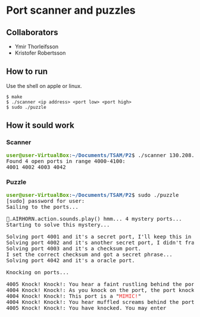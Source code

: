 # Port scanner and puzzles
## Collaborators
- Ymir Thorleifsson
- Kristofer Robertsson

## How to run

Use the shell on apple or linux.
```
$ make
$ ./scanner <ip address> <port low> <port high>
$ sudo ./puzzle
```

## How it sould work

### Scanner
<pre><font color="#4E9A06"><b>user@user-VirtualBox</b></font>:<font color="#3465A4"><b>~/Documents/TSAM/P2</b></font>$ ./scanner 130.208.243.61 4000 4100
Found 4 open ports in range 4000-4100: 
4001 4002 4003 4042 </pre>

### Puzzle
<pre><font color="#4E9A06"><b>user@user-VirtualBox</b></font>:<font color="#3465A4"><b>~/Documents/TSAM/P2</b></font>$ sudo ./puzzle 
[sudo] password for user: 
Sailing to the ports...

🚢.AIRHORN.action.sounds.play() hmm... 4 mystery ports...
Starting to solve this mystery...

Solving port 4001 and it&apos;s a secret port, I&apos;ll keep this in mind.
Solving port 4002 and it&apos;s another secret port, I didn&apos;t fragment...
Solving port 4003 and it&apos;s a checksum port.
I set the correct checksum and got a secret phrase...
Solving port 4042 and it&apos;s a oracle port.

Knocking on ports...

4005 Knock! Knock!: You hear a faint rustling behind the port!
4004 Knock! Knock!: As you knock on the port, the port knocks back
4004 Knock! Knock!: This port is a &quot;<font color="#EF2929">MIMIC!</font>&quot;
4004 Knock! Knock!: You hear muffled screams behind the port
4005 Knock! Knock!: You have knocked. You may enter</pre>